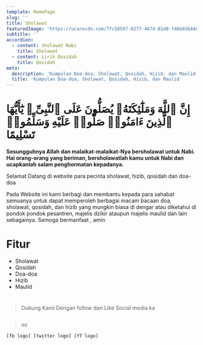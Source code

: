 ```yaml
---
template: HomePage
slug: ''
title: Sholawat
featuredImage: 'https://ucarecdn.com/7fc50597-0277-4674-81d0-f46b93644dc1/'
subtitle: ''
accordion:
  - content: Sholawat Nabi
    title: Sholawat
  - content: Lirik Qosidah
    title: Qosidah
meta:
  description: 'Kumpulan Doa-doa, Sholawat, Qosidah, Hizib, dan Maulid yang Muktabar'
  title: 'Kumpulan Doa-doa, Sholawat, Qosidah, Hizib, dan Maulid'
---
```

# إِنَّ ٱللَّهَ وَمَلَٰٓئِكَتَهُۥ يُصَلُّونَ عَلَى ٱلنَّبِىِّ ۚ يَٰٓأَيُّهَا ٱلَّذِينَ ءَامَنُوا۟ صَلُّوا۟ عَلَيْهِ وَسَلِّمُوا۟ تَسْلِيمًا

**Sesungguhnya Allah dan malaikat-malaikat-Nya bersholawat untuk Nabi. Hai orang-orang yang beriman, bersholawatlah kamu untuk Nabi dan ucapkanlah salam penghormatan kepadanya.**

Selamat Datang di website para pecinta sholawat, hizib, qosidah dan doa-doa

Pada Website ini kami berbagi dan membantu kepada para sahabat semuanya untuk dapat memperoleh berbagai macam bacaan doa, sholawat, qosidah, dan hizib yang mungkin biasa di dengar atau diketahui di pondok pondok pesantren, majelis dzikir ataupun majelis maulid dan lain sebagainya. Semoga bermanfaat , amin

# Fitur

* Sholawat
* Qosidah
* Doa-doa
* Hizib
* Maulid

# 

> Dukung Kami Dengan follow dan Like Social media ka

![]()

> mi

```
[fb logo] [twitter logo] [YT logo]
```
